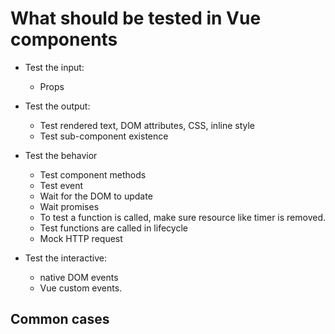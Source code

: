 
# What should be tested in Vue components

- Test the input: 
    - Props

- Test the output:
    - Test rendered text, DOM attributes, CSS, inline style
    - Test sub-component existence

- Test the behavior
    - Test component methods
    - Test event
    - Wait for the DOM to update
    - Wait promises
    - To test a function is called, make sure resource like timer is removed.
    - Test functions are called in lifecycle 
    - Mock HTTP request 

- Test the interactive:
    - native DOM events 
    - Vue custom events.


## Common cases
    
